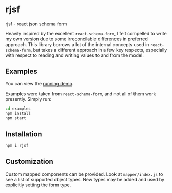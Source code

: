 # rjsf
rjsf - react json schema form

Heavily inspired by the excellent `react-schema-form`, I felt compelled to write
my own version due to some irreconcilable differences in preferred approach.
This library borrows a lot of the internal concepts used in `react-schema-form`,
but takes a different approach in a few key respects, especially with respect to
reading and writing values to and from the model.

## Examples

You can view the [running demo](https://fauxsoup.github.io/rjsf).

Examples were taken from `react-schema-form`, and not all of them work
presently. Simply run:

```bash
cd examples
npm install
npm start
```

## Installation

```bash
npm i rjsf
```

## Customization
Custom mapped components can be provided. Look at `mapper/index.js` to see a
list of supported object types. New types may be added and used by explicitly
setting the form type.
